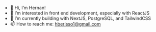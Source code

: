 - 👋 Hi, I’m Hernan!
- 👀 I’m interested in front end development, especially with ReactJS
- 🌱 I’m currently building with NextJS, PostgreSQL, and TailwindCSS
- 📫 How to reach me: hberisso1@gmail.com

